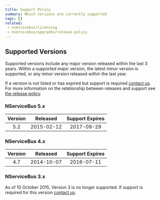 ```yaml
---
title: Support Policy
summary: Which versions are currently supported
tags: []
related:
 - nservicebus/licensing
 - nservicebus/upgrades/release-policy
---
```


## Supported Versions

Supported versions include any major version released within the last 3 years. Within a supported major version, the latest minor version is supported, or any minor version released within the last year.

If a version is not listed or has expired but support is required [contact us](http://particular.net/contactus). For more information on the relationship between releases and support see [the release policy](/nservicebus/upgrades/release-policy.md).


### NServiceBus 5.x

|  Version  | Released        | Support Expires |
|:---------:|-----------------|:---------------:|
|   5.2   | 2015-02-12      |   2017-09-29    |


### NServiceBus 4.x

|  Version  | Released        | Support Expires |
|:---------:|-----------------|:---------------:|
|   4.7   | 2014-10-07      |   2016-07-11    |


### NServiceBus 3.x

As of 10 October 2015, Version 3 is no longer supported. If support is required for this version [contact us](http://particular.net/contactus).
